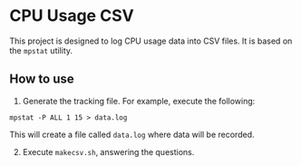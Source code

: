 # CPU Usage CSV

This project is designed to log CPU usage data into CSV files.
It is based on the `mpstat` utility.

## How to use

1. Generate the tracking file. For example, execute the following:
```
mpstat -P ALL 1 15 > data.log
```
This will create a file called `data.log` where data will be recorded.

2. Execute `makecsv.sh`, answering the questions.
